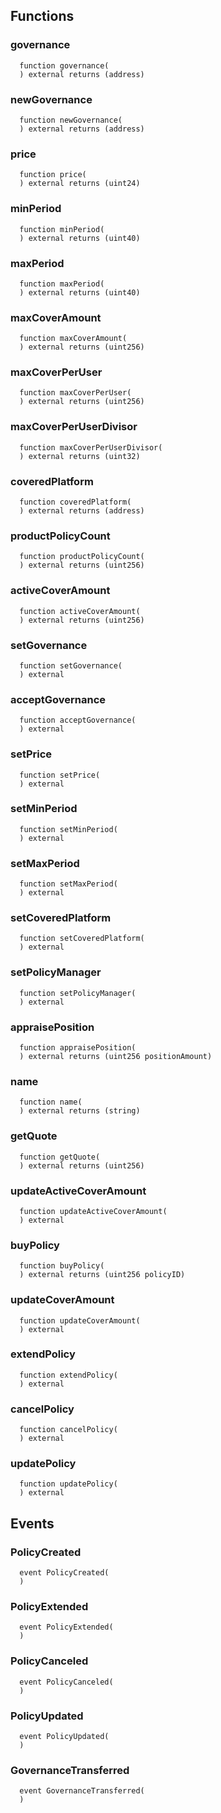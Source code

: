 


## Functions
### governance
```solidity
  function governance(
  ) external returns (address)
```




### newGovernance
```solidity
  function newGovernance(
  ) external returns (address)
```




### price
```solidity
  function price(
  ) external returns (uint24)
```




### minPeriod
```solidity
  function minPeriod(
  ) external returns (uint40)
```




### maxPeriod
```solidity
  function maxPeriod(
  ) external returns (uint40)
```




### maxCoverAmount
```solidity
  function maxCoverAmount(
  ) external returns (uint256)
```




### maxCoverPerUser
```solidity
  function maxCoverPerUser(
  ) external returns (uint256)
```




### maxCoverPerUserDivisor
```solidity
  function maxCoverPerUserDivisor(
  ) external returns (uint32)
```




### coveredPlatform
```solidity
  function coveredPlatform(
  ) external returns (address)
```




### productPolicyCount
```solidity
  function productPolicyCount(
  ) external returns (uint256)
```




### activeCoverAmount
```solidity
  function activeCoverAmount(
  ) external returns (uint256)
```




### setGovernance
```solidity
  function setGovernance(
  ) external
```




### acceptGovernance
```solidity
  function acceptGovernance(
  ) external
```




### setPrice
```solidity
  function setPrice(
  ) external
```




### setMinPeriod
```solidity
  function setMinPeriod(
  ) external
```




### setMaxPeriod
```solidity
  function setMaxPeriod(
  ) external
```




### setCoveredPlatform
```solidity
  function setCoveredPlatform(
  ) external
```




### setPolicyManager
```solidity
  function setPolicyManager(
  ) external
```




### appraisePosition
```solidity
  function appraisePosition(
  ) external returns (uint256 positionAmount)
```




### name
```solidity
  function name(
  ) external returns (string)
```




### getQuote
```solidity
  function getQuote(
  ) external returns (uint256)
```




### updateActiveCoverAmount
```solidity
  function updateActiveCoverAmount(
  ) external
```




### buyPolicy
```solidity
  function buyPolicy(
  ) external returns (uint256 policyID)
```




### updateCoverAmount
```solidity
  function updateCoverAmount(
  ) external
```




### extendPolicy
```solidity
  function extendPolicy(
  ) external
```




### cancelPolicy
```solidity
  function cancelPolicy(
  ) external
```




### updatePolicy
```solidity
  function updatePolicy(
  ) external
```




## Events
### PolicyCreated
```solidity
  event PolicyCreated(
  )
```



### PolicyExtended
```solidity
  event PolicyExtended(
  )
```



### PolicyCanceled
```solidity
  event PolicyCanceled(
  )
```



### PolicyUpdated
```solidity
  event PolicyUpdated(
  )
```



### GovernanceTransferred
```solidity
  event GovernanceTransferred(
  )
```



